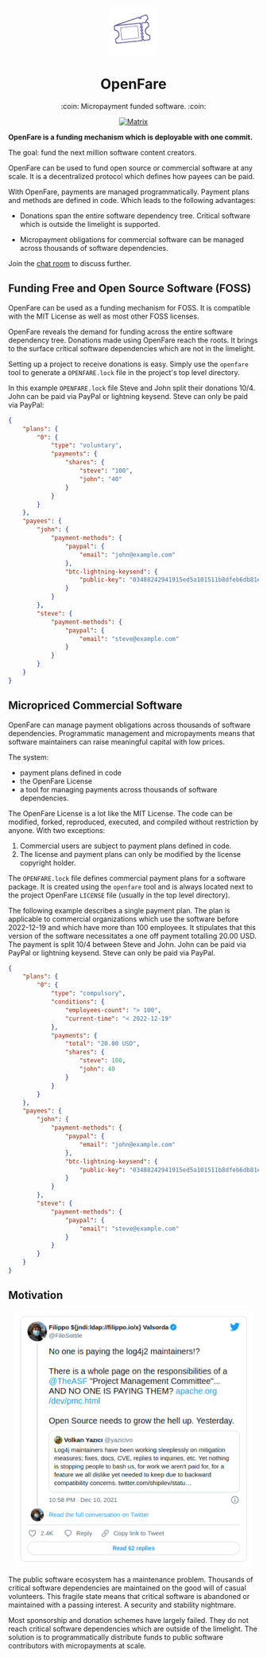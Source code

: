 <p align="center">
  <a href="https://openfare.dev">
    <img align="center" src="../assets/logo_circle.svg" alt="OpenFare Logo" title="OpenFare" align="right" width="100" />
  </a>
  <h1 align="center">OpenFare</h1>
</p>

<p align="center">:coin: Micropayment funded software. :coin:</p>

<p align="center">
  <a href="https://matrix.to/#/#openfare:matrix.org"><img src="https://img.shields.io/matrix/openfare:matrix.org?label=chat&logo=matrix" alt="Matrix"></a>
</p>

**OpenFare is a funding mechanism which is deployable with one commit.**

The goal: fund the next million software content creators.

OpenFare can be used to fund open source or commercial software at any scale. It is a decentralized protocol which defines how payees can be paid.

With OpenFare, payments are managed programmatically. Payment plans and methods are defined in code. Which leads to the following advantages:

* Donations span the entire software dependency tree. Critical software which is outside the limelight is supported.

* Micropayment obligations for commercial software can be managed across thousands of software dependencies.

Join the [chat room](https://matrix.to/#/#openfare:matrix.org) to discuss further.

## Funding Free and Open Source Software (FOSS)

OpenFare can be used as a funding mechanism for FOSS. It is compatible with the MIT License as well as most other FOSS licenses.

OpenFare reveals the demand for funding across the entire software dependency tree. Donations made using OpenFare reach the roots. It brings to the surface critical software dependencies which are not in the limelight.

Setting up a project to receive donations is easy. Simply use the `openfare` tool to generate a `OPENFARE.lock` file in the project's top level directory.

In this example `OPENFARE.lock` file Steve and John split their donations 10/4. John can be paid via PayPal or lightning keysend. Steve can only be paid via PayPal:

```json
{
    "plans": {
        "0": {
            "type": "voluntary",
            "payments": {
                "shares": {
                    "steve": "100",
                    "john": "40"
                }
            }
        }
    },
    "payees": {
        "john": {
            "payment-methods": {
                "paypal": {
                    "email": "john@example.com"
                },
                "btc-lightning-keysend": {
                    "public-key": "03488242941915ed5a101511b8dfeb6db81e0fcd7546f6a55ef4dedf590a7d7dd5"
                }
            }
        },
        "steve": {
            "payment-methods": {
                "paypal": {
                    "email": "steve@example.com"
                }
            }
        }
    }
}
```

## Micropriced Commercial Software

OpenFare can manage payment obligations across thousands of software dependencies. Programmatic management and micropayments means that software maintainers can raise meaningful capital with low prices.

The system:

* payment plans defined in code
* the OpenFare License
* a tool for managing payments across thousands of software dependencies.

The OpenFare License is a lot like the MIT License. The code can be modified, forked, reproduced, executed, and compiled without restriction by anyone. With two exceptions:

1. Commercial users are subject to payment plans defined in code.
2. The license and payment plans can only be modified by the license copyright holder.

The `OPENFARE.lock` file defines commercial payment plans for a software package. It is created using the `openfare` tool and is always located next to the project OpenFare `LICENSE` file (usually in the top level directory).

The following example describes a single payment plan. The plan is applicable to commercial organizations which use the software before 2022-12-19 and which have more than 100 employees. It stipulates that this version of the software necessitates a one off payment totalling 20.00 USD. The payment is split 10/4 between Steve and John. John can be paid via PayPal or lightning keysend. Steve can only be paid via PayPal.

```json
{
    "plans": {
        "0": {
            "type": "compulsory",
            "conditions": {
                "employees-count": "> 100",
                "current-time": "< 2022-12-19"
            },
            "payments": {
                "total": "20.00 USD",
                "shares": {
                    "steve": 100,
                    "john": 40
                }
            }
        }
    },
    "payees": {
        "john": {
            "payment-methods": {
                "paypal": {
                    "email": "john@example.com"
                },
                "btc-lightning-keysend": {
                    "public-key": "03488242941915ed5a101511b8dfeb6db81e0fcd7546f6a55ef4dedf590a7d7dd5"
                }
            }
        },
        "steve": {
            "payment-methods": {
                "paypal": {
                    "email": "steve@example.com"
                }
            }
        }
    }
}
```

## Motivation

<p align="center">
    <a align="center" href="https://twitter.com/FiloSottile/status/1469441477642178561">
    <img src="assets/filippo_tweet.png" alt="Filippo Tweet" width="477" height="515" />
    </a>
</p>

The public software ecosystem has a maintenance problem. Thousands of critical software dependencies are maintained on the good will of casual volunteers. This fragile state means that critical software is abandoned or maintained with a passing interest. A security and stability nightmare.

Most sponsorship and donation schemes have largely failed. They do not reach critical software dependencies which are outside of the limelight. The solution is to programmatically distribute funds to public software contributors with micropayments at scale.
